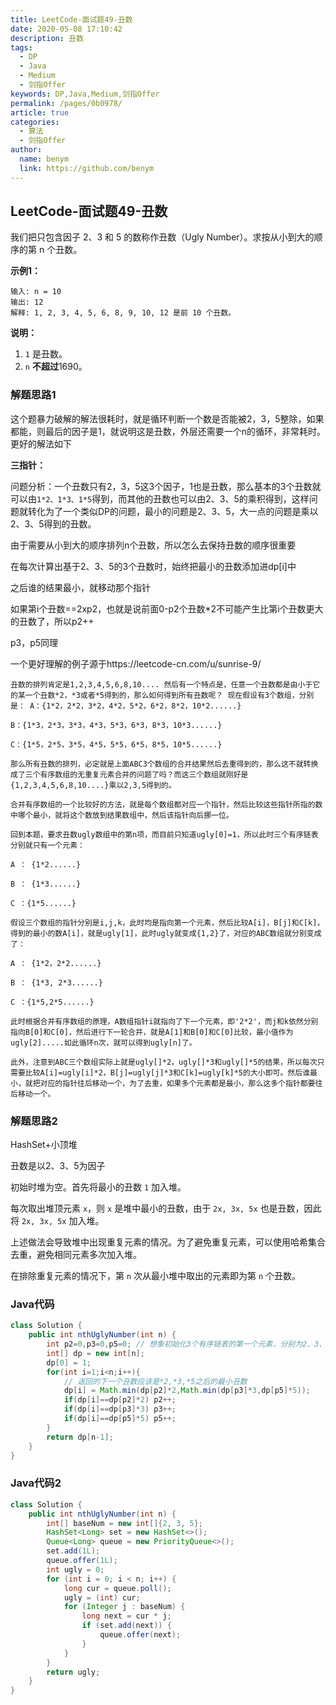 ```yaml
---
title: LeetCode-面试题49-丑数
date: 2020-05-08 17:10:42
description: 丑数
tags: 
  - DP
  - Java
  - Medium
  - 剑指Offer
keywords: DP,Java,Medium,剑指Offer
permalink: /pages/0b0978/
article: true
categories: 
  - 算法
  - 剑指Offer
author: 
  name: benym
  link: https://github.com/benym
---
```


## LeetCode-面试题49-丑数 

我们把只包含因子 2、3 和 5 的数称作丑数（Ugly Number）。求按从小到大的顺序的第 n 个丑数。

 <!--more-->

**示例1：**

```
输入: n = 10
输出: 12
解释: 1, 2, 3, 4, 5, 6, 8, 9, 10, 12 是前 10 个丑数。
```

**说明：**

1. `1` 是丑数。
2. `n` **不超过**1690。

### 解题思路1

这个题暴力破解的解法很耗时，就是循环判断一个数是否能被2，3，5整除，如果都能，则最后的因子是1，就说明这是丑数，外层还需要一个n的循环，非常耗时。更好的解法如下

**三指针：**

问题分析：一个丑数只有2，3，5这3个因子，1也是丑数，那么基本的3个丑数就可以由`1*2、1*3、1*5`得到，而其他的丑数也可以由2、3、5的乘积得到，这样问题就转化为了一个类似DP的问题，最小的问题是2、3、5，大一点的问题是乘以2、3、5得到的丑数。

由于需要从小到大的顺序排列n个丑数，所以怎么去保持丑数的顺序很重要

在每次计算出基于2、3、5的3个丑数时，始终把最小的丑数添加进dp[i]中

之后谁的结果最小，就移动那个指针

如果第i个丑数==2xp2，也就是说前面0-p2个丑数*2不可能产生比第i个丑数更大的丑数了，所以p2++

p3，p5同理

一个更好理解的例子源于https://leetcode-cn.com/u/sunrise-9/

```
丑数的排列肯定是1,2,3,4,5,6,8,10.... 然后有一个特点是，任意一个丑数都是由小于它的某一个丑数*2，*3或者*5得到的，那么如何得到所有丑数呢？ 现在假设有3个数组，分别是： A：{1*2，2*2，3*2，4*2，5*2，6*2，8*2，10*2......}

B：{1*3，2*3，3*3，4*3，5*3，6*3，8*3，10*3......}

C：{1*5，2*5，3*5，4*5，5*5，6*5，8*5，10*5......}

那么所有丑数的排列，必定就是上面ABC3个数组的合并结果然后去重得到的，那么这不就转换成了三个有序数组的无重复元素合并的问题了吗？而这三个数组就刚好是{1,2,3,4,5,6,8,10....}乘以2,3,5得到的。

合并有序数组的一个比较好的方法，就是每个数组都对应一个指针，然后比较这些指针所指的数中哪个最小，就将这个数放到结果数组中，然后该指针向后挪一位。

回到本题，要求丑数ugly数组中的第n项，而目前只知道ugly[0]=1，所以此时三个有序链表分别就只有一个元素：

A ： {1*2......}

B ： {1*3......}

C ：{1*5......}

假设三个数组的指针分别是i,j,k，此时均是指向第一个元素，然后比较A[i]，B[j]和C[k]，得到的最小的数A[i]，就是ugly[1]，此时ugly就变成{1,2}了，对应的ABC数组就分别变成了：

A ： {1*2，2*2......}

B ： {1*3, 2*3......}

C ：{1*5,2*5......}

此时根据合并有序数组的原理，A数组指针i就指向了下一个元素，即'2*2'，而j和k依然分别指向B[0]和C[0]，然后进行下一轮合并，就是A[1]和B[0]和C[0]比较，最小值作为ugly[2].....如此循环n次，就可以得到ugly[n]了。

此外，注意到ABC三个数组实际上就是ugly[]*2，ugly[]*3和ugly[]*5的结果，所以每次只需要比较A[i]=ugly[i]*2，B[j]=ugly[j]*3和C[k]=ugly[k]*5的大小即可。然后谁最小，就把对应的指针往后移动一个，为了去重，如果多个元素都是最小，那么这多个指针都要往后移动一个。
```
### 解题思路2

HashSet+小顶堆

丑数是以2、3、5为因子

初始时堆为空。首先将最小的丑数 `1` 加入堆。

每次取出堆顶元素 `x`，则 `x` 是堆中最小的丑数，由于 `2x, 3x, 5x` 也是丑数，因此将 `2x, 3x, 5x` 加入堆。

上述做法会导致堆中出现重复元素的情况。为了避免重复元素，可以使用哈希集合去重，避免相同元素多次加入堆。

在排除重复元素的情况下，第 `n` 次从最小堆中取出的元素即为第 `n` 个丑数。

### Java代码

```java
class Solution {
    public int nthUglyNumber(int n) {
        int p2=0,p3=0,p5=0; // 想象初始化3个有序链表的第一个元素，分别为2、3、5为基数乘的数组
        int[] dp = new int[n];
        dp[0] = 1;
        for(int i=1;i<n;i++){
            // 返回的下一个丑数应该是*2,*3,*5之后的最小丑数
            dp[i] = Math.min(dp[p2]*2,Math.min(dp[p3]*3,dp[p5]*5));
            if(dp[i]==dp[p2]*2) p2++;
            if(dp[i]==dp[p3]*3) p3++;
            if(dp[i]==dp[p5]*5) p5++;
        }
        return dp[n-1];
    }
}
```

### Java代码2

```java
class Solution {
    public int nthUglyNumber(int n) {
        int[] baseNum = new int[]{2, 3, 5};
        HashSet<Long> set = new HashSet<>();
        Queue<Long> queue = new PriorityQueue<>();
        set.add(1L);
        queue.offer(1L);
        int ugly = 0;
        for (int i = 0; i < n; i++) {
            long cur = queue.poll();
            ugly = (int) cur;
            for (Integer j : baseNum) {
                long next = cur * j;
                if (set.add(next)) {
                    queue.offer(next);
                }
            }
        }
        return ugly;
    }
}
```
